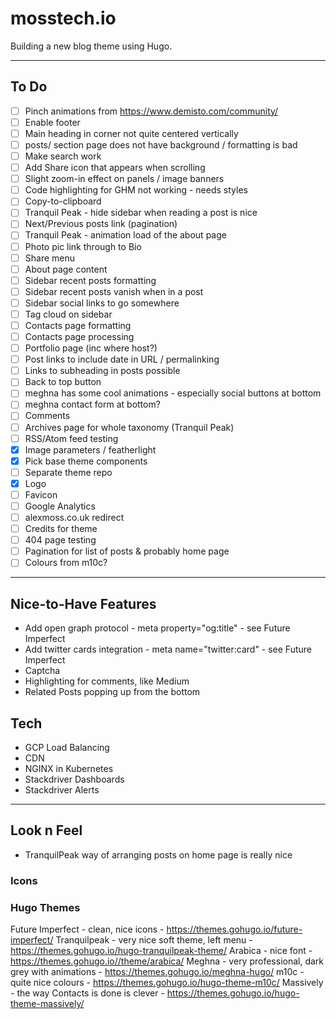 # mosstech.io

Building a new blog theme using Hugo.

---

## To Do

- [ ] Pinch animations from https://www.demisto.com/community/
- [ ] Enable footer 
- [ ] Main heading in corner not quite centered vertically 
- [ ] posts/ section page does not have background / formatting is bad
- [ ] Make search work
- [ ] Add Share icon that appears when scrolling
- [ ] Slight zoom-in effect on panels / image banners
- [ ] Code highlighting for GHM not working - needs styles
- [ ] Copy-to-clipboard
- [ ] Tranquil Peak - hide sidebar when reading a post is nice
- [ ] Next/Previous posts link (pagination)
- [ ] Tranquil Peak - animation load of the about page
- [ ] Photo pic link through to Bio
- [ ] Share menu
- [ ] About page content
- [ ] Sidebar recent posts formatting
- [ ] Sidebar recent posts vanish when in a post 
- [ ] Sidebar social links to go somewhere
- [ ] Tag cloud on sidebar
- [ ] Contacts page formatting
- [ ] Contacts page processing
- [ ] Portfolio page (inc where host?)
- [ ] Post links to include date in URL / permalinking
- [ ] Links to subheading in posts possible
- [ ] Back to top button
- [ ] meghna has some cool animations - especially social buttons at bottom
- [ ] meghna contact form at bottom?
- [ ] Comments
- [ ] Archives page for whole taxonomy (Tranquil Peak)
- [ ] RSS/Atom feed testing
- [x] Image parameters / featherlight
- [x] Pick base theme components
- [ ] Separate theme repo
- [x] Logo
- [ ] Favicon
- [ ] Google Analytics
- [ ] alexmoss.co.uk redirect
- [ ] Credits for theme
- [ ] 404 page testing
- [ ] Pagination for list of posts & probably home page
- [ ] Colours from m10c?

---

## Nice-to-Have Features

- Add open graph protocol - meta property="og:title" - see Future Imperfect
- Add twitter cards integration - meta name="twitter:card" - see Future Imperfect
- Captcha
- Highlighting for comments, like Medium
- Related Posts popping up from the bottom

## Tech 

- GCP Load Balancing
- CDN
- NGINX in Kubernetes
- Stackdriver Dashboards
- Stackdriver Alerts

---

## Look n Feel

- TranquilPeak way of arranging posts on home page is really nice 

### Icons 


<i class="fas fa-code-branch"></i>
<i class="far fa-comments"></i>
<i class="far fa-copy"></i>

<i class="fab fa-gitlab"></i>

<i class="fas fa-home"></i>
<i class="fas fa-layer-group"></i>
<i class="fab fa-pinterest"></i>
<i class="fab fa-reddit"></i>

<i class="fas fa-tags"></i>

### Hugo Themes

Future Imperfect - clean, nice icons - https://themes.gohugo.io/future-imperfect/
Tranquilpeak - very nice soft theme, left menu - https://themes.gohugo.io/hugo-tranquilpeak-theme/
Arabica - nice font - https://themes.gohugo.io//theme/arabica/
Meghna - very professional, dark grey with animations - https://themes.gohugo.io/meghna-hugo/
m10c - quite nice colours - https://themes.gohugo.io/hugo-theme-m10c/
Massively - the way Contacts is done is clever - https://themes.gohugo.io/hugo-theme-massively/
